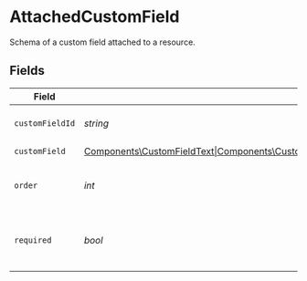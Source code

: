 # AttachedCustomField

Schema of a custom field attached to a resource.


## Fields

| Field                                                                                                                                                                                    | Type                                                                                                                                                                                     | Required                                                                                                                                                                                 | Description                                                                                                                                                                              |
| ---------------------------------------------------------------------------------------------------------------------------------------------------------------------------------------- | ---------------------------------------------------------------------------------------------------------------------------------------------------------------------------------------- | ---------------------------------------------------------------------------------------------------------------------------------------------------------------------------------------- | ---------------------------------------------------------------------------------------------------------------------------------------------------------------------------------------- |
| `customFieldId`                                                                                                                                                                          | *string*                                                                                                                                                                                 | :heavy_check_mark:                                                                                                                                                                       | ID of the custom field.                                                                                                                                                                  |
| `customField`                                                                                                                                                                            | [Components\CustomFieldText\|Components\CustomFieldNumber\|Components\CustomFieldDate\|Components\CustomFieldCheckbox\|Components\CustomFieldSelect](../../Models/Components/CustomField.md) | :heavy_check_mark:                                                                                                                                                                       | N/A                                                                                                                                                                                      |
| `order`                                                                                                                                                                                  | *int*                                                                                                                                                                                    | :heavy_check_mark:                                                                                                                                                                       | Order of the custom field in the resource.                                                                                                                                               |
| `required`                                                                                                                                                                               | *bool*                                                                                                                                                                                   | :heavy_check_mark:                                                                                                                                                                       | Whether the value is required for this custom field.                                                                                                                                     |